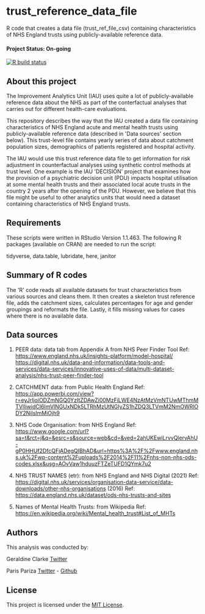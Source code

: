 # trust_reference_data_file
R code that creates a data file (trust_ref_file_csv) containing characteristics of NHS England trusts using publicly-available reference data.


#### Project Status: On-going
  [![R build status](https://github.com/THF-evaluative-analytics/THFstyle/workflows/R-CMD-check/badge.svg)](https://github.com/THF-evaluative-analytics/trust_reference_data_file/actions)
  
  
## About this project

The Improvement Analytics Unit (IAU) uses quite a lot of publicly-available reference data about the NHS as part of the conterfactual analyses that carries out for different health-care evaluations. 

This repository describes the way that the IAU created a data file containing characteristics of NHS England acute and mental health trusts using publicly-available reference data (described in 'Data sources' section below). This trust-level file contains yearly series of data about catchment population sizes, demographics of patients registered and hospital activity. 

The IAU would use this trust reference data file to get information for risk adjustment in counterfactual analyses using synthetic control methods at trust level. One example is the IAU 'DECISION' project that examines how the provision of a psychiatric decision unit (PDU) impacts hospital utilisation at some mental health trusts and their associated local acute trusts in the country 2 years after the opening of the PDU. However, we believe that this file might be useful to other analytics units that would need a dataset containing characteristics of NHS England trusts.


## Requirements

These scripts were written in RStudio Version 1.1.463. 
The following R packages (available on CRAN) are needed to run the script:

tidyverse,
data.table,
lubridate,
here,
janitor


## Summary of R codes

The 'R' code reads all available datasets for trust characteristics from various sources and cleans them. It then creates a skeleton trust reference file, adds the catchment sizes, calculates percentages for age and gender groupings and reformats the file. Lastly, it fills missing values for cases where there is no available data.


## Data sources

1. PEER data: data tab from Appendix A from NHS Peer Finder Tool
Ref: https://www.england.nhs.uk/insights-platform/model-hospital/
https://digital.nhs.uk/data-and-information/data-tools-and-services/data-services/innovative-uses-of-data/multi-dataset-analysis/nhs-trust-peer-finder-tool

2. CATCHMENT data: from Public Health England
Ref: https://app.powerbi.com/view?r=eyJrIjoiODZmNGQ0YzItZDAwZi00MzFiLWE4NzAtMzVmNTUwMThmMTVlIiwidCI6ImVlNGUxNDk5LTRhMzUtNGIyZS1hZDQ3LTVmM2NmOWRlODY2NiIsImMiOjh9

3. NHS Code Organisation: from NHS England
Ref: https://www.google.com/url?sa=t&rct=j&q=&esrc=s&source=web&cd=&ved=2ahUKEwiLrvvQlervAhU-gP0HHUf2DfcQFjADegQIBhAD&url=https%3A%2F%2Fwww.england.nhs.uk%2Fwp-content%2Fuploads%2F2014%2F11%2Fnhs-non-nhs-ods-codes.xlsx&usg=AOvVaw1hduuzFTZeTUFD1QYmk7u2

4. NHS TRUST NAMES (etr): from NHS England and NHS Digital
(2021) Ref: https://digital.nhs.uk/services/organisation-data-service/data-downloads/other-nhs-organisations
(2016) Ref: https://data.england.nhs.uk/dataset/ods-nhs-trusts-and-sites

5. Names of Mental Health Trusts: from Wikipedia
Ref: https://en.wikipedia.org/wiki/Mental_health_trust#List_of_MHTs 


## Authors

This analysis was conducted by:

Geraldine Clarke [Twitter](https://twitter.com/GeraldineCTHF)

Paris Pariza [Twitter](https://twitter.com/ParizaParis) - [Github](https://github.com/Ppariz)


## License

This project is licensed under the [MIT License](LICENSE.md).


